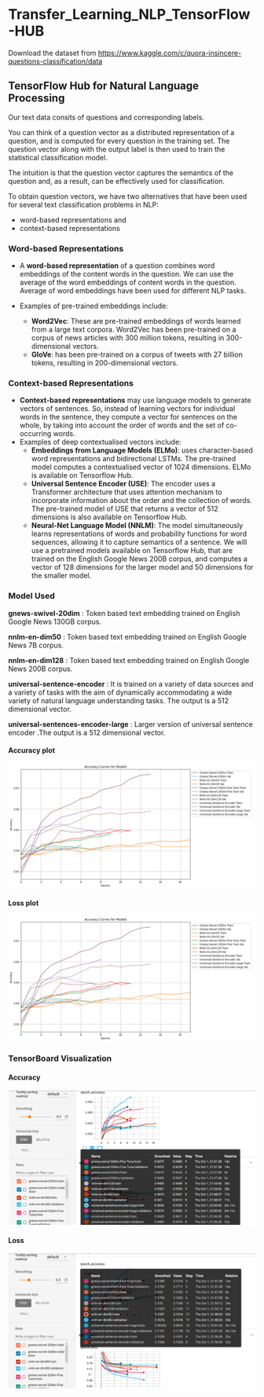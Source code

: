 # Transfer_Learning_NLP_TensorFlow-HUB
Download the dataset from https://www.kaggle.com/c/quora-insincere-questions-classification/data

## TensorFlow Hub for Natural Language Processing
Our text data consits of questions and corresponding labels.

You can think of a question vector as a distributed representation of a question, and is computed for every question in the training set. The question vector along with the output label is then used to train the statistical classification model.

The intuition is that the question vector captures the semantics of the question and, as a result, can be effectively used for classification.

To obtain question vectors, we have two alternatives that have been used for several text classification problems in NLP:

   - word-based representations and
   - context-based representations

### Word-based Representations

- A **word-based representation** of a question combines word embeddings of the content words in the question. We can use the average of the word embeddings of content words in the question. Average of word embeddings have been used for different NLP tasks.

- Examples of pre-trained embeddings include:
  - **Word2Vec**: These are pre-trained embeddings of words learned from a large text corpora. Word2Vec has been pre-trained on a corpus of news articles with  300 million tokens, resulting in 300-dimensional vectors.
  - **GloVe**: has been pre-trained on a corpus of tweets with 27 billion tokens, resulting in 200-dimensional vectors.
  
### Context-based Representations

- **Context-based representations** may use language models to generate vectors of sentences. So, instead of learning vectors for individual words in the sentence, they compute a vector for sentences on the whole, by taking into account the order of words and the set of co-occurring words.
- Examples of deep contextualised vectors include:
  - **Embeddings from Language Models (ELMo)**: uses character-based word representations and bidirectional LSTMs. The pre-trained model computes a contextualised vector of 1024 dimensions. ELMo is available on Tensorflow Hub.
  - **Universal Sentence Encoder (USE)**: The encoder uses a Transformer  architecture that uses attention mechanism to incorporate information about the order and the collection of words. The pre-trained model of USE that returns a vector of 512 dimensions is also available on Tensorflow Hub.
  - **Neural-Net Language Model (NNLM)**: The model simultaneously learns representations of words and probability functions for word sequences, allowing it to capture semantics of a sentence. We will use a  pretrained  models available on Tensorflow Hub, that are trained on the English Google News 200B corpus, and computes a vector of 128 dimensions for the larger model and 50 dimensions for the smaller model.
  
### Model Used

__gnews-swivel-20dim__ : Token based text embedding trained on English Google News 130GB corpus.

__nnlm-en-dim50__ : Token based text embedding trained on English Google News 7B corpus.

__nnlm-en-dim128__ : Token based text embedding trained on English Google News 200B corpus. 

__universal-sentence-encoder__ : It is trained on a variety of data sources and a variety of tasks with the aim of dynamically accommodating a wide variety of natural language understanding tasks. The output is a 512 dimensional vector.

__universal-sentences-encoder-large__ : Larger version of universal sentence encoder .The output is a 512 dimensional vector.


#### Accuracy plot 

![alt text](https://github.com/janmejaybhoi/Transfer_Learning_NLP_TensorFlow-HUB/blob/main/Images/accuracy_plot.PNG)

#### Loss plot

![alt text](https://github.com/janmejaybhoi/Transfer_Learning_NLP_TensorFlow-HUB/blob/main/Images/accuracy_plot.PNG)

### TensorBoard Visualization

#### Accuracy

![alt text](https://github.com/janmejaybhoi/Transfer_Learning_NLP_TensorFlow-HUB/blob/main/Images/Accuracy_Tensorboard.png)

#### Loss

![alt text](https://github.com/janmejaybhoi/Transfer_Learning_NLP_TensorFlow-HUB/blob/main/Images/Loss_Tensorboard.png)
